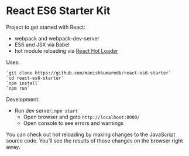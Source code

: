 # React ES6 Starter Kit

Project to get started with React:
* webpack and webpack-dev-server
* ES6 and JSX via Babel 
* hot module reloading via [React Hot Loader](https://github.com/gaearon/react-hot-loader)

Uses:
```
`git clone https://github.com/manishkumarmdb/react-es6-starter`
`cd react-es6-starter`
`npm install`
`npm run`
```

Development:
* Run dev server: `npm start`
    * Open browser and goto `http://localhost:8080/`
    * Open console to see errors and warnings

You can check out hot reloading by making changes to the JavaScript source code. You’ll see the results of those changes on the browser right away.
